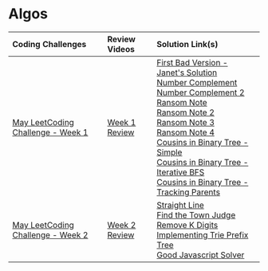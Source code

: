 # Algos

|Coding Challenges|Review Videos|Solution Link(s)|
|:---|:---|:---|
|[May LeetCoding Challenge - Week 1](https://leetcode.com/explore/challenge/card/may-leetcoding-challenge/534/week-1-may-1st-may-7th/)|[Week 1 Review](https://www.youtube.com/watch?v=ti0MhwrQ3KU&feature=youtu.be)|[First Bad Version - Janet's Solution](./Solutions/firstBadVersion-JanetLam.js)<br/>[Number Complement](https://leetcode.com/explore/challenge/card/may-leetcoding-challenge/534/week-1-may-1st-may-7th/3319/discuss/272794/Javascript)<br/>[Number Complement 2](https://leetcode.com/explore/challenge/card/may-leetcoding-challenge/534/week-1-may-1st-may-7th/3319/discuss/96070/JavaScript-solutions-bits-and-strings)<br/>[Ransom Note](https://rubychi1.gitbooks.io/leetcode/content/easy/383.html)<br/>[Ransom Note 2](https://leetcode.com/problems/ransom-note/discuss/612040/JavaScript-Clean-Solution)<br/>[Ransom Note 3](https://leetcode.com/problems/ransom-note/discuss/385887/Javascript-solution)<br/>[Ransom Note 4](https://leetcode.com/problems/ransom-note/discuss/85811/Intuitive-Javascript-Solution)<br/>[Cousins in Binary Tree - Simple](https://leetcode.com/explore/challenge/card/may-leetcoding-challenge/534/week-1-may-1st-may-7th/3322/discuss/296229/JavaScript-Simple-Solution-48ms)<br/> [Cousins in Binary Tree - Iterative BFS](https://leetcode.com/explore/challenge/card/may-leetcoding-challenge/534/week-1-may-1st-may-7th/3322/discuss/514578/JavaScript-iterative-BFS-solution)<br/>[Cousins in Binary Tree - Tracking Parents](https://leetcode.com/explore/challenge/card/may-leetcoding-challenge/534/week-1-may-1st-may-7th/3322/discuss/875663/Easy-JavaScript-BFS-w-tracking-parents)|
|[May LeetCoding Challenge - Week 2](https://leetcode.com/explore/challenge/card/may-leetcoding-challenge/535/week-2-may-8th-may-14th/)|[Week 2 Review](https://youtu.be/vigIu0e9d1Q)|[Straight Line](https://stackoverflow.com/questions/4179581/what-is-the-most-efficient-algorithm-to-find-a-straight-line-that-goes-through-m)<br/>[Find the Town Judge](https://leetcode.com/explore/challenge/card/may-leetcoding-challenge/535/week-2-may-8th-may-14th/3325/discuss/282752/Javascript-solution)<br/>[Remove K Digits](https://leetcode.com/problems/remove-k-digits/discuss/556840/Clear-and-simple-explanation.-Code-runs-97.66-fast)<br/>[Implementing Trie Prefix Tree](https://leetcode.com/problems/implement-trie-prefix-tree/discuss/601071/JavaScript-Easy-Understand)<br/>[Good Javascript Solver](https://leetcode.com/geetanshugulati4/)|

